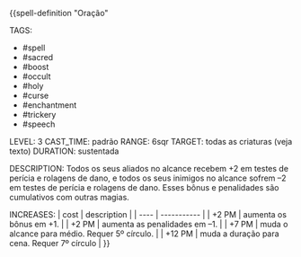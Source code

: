 {{spell-definition "Oração"

TAGS:
- #spell
- #sacred
- #boost
- #occult
- #holy
- #curse
- #enchantment
- #trickery
- #speech

LEVEL: 3
CAST_TIME: padrão
RANGE: 6sqr
TARGET: todas as criaturas (veja texto)
DURATION: sustentada

DESCRIPTION:
Todos os seus aliados no alcance recebem +2 em testes de perícia e rolagens de dano, e todos os seus inimigos no alcance sofrem –2 em testes de perícia e rolagens de dano. Esses bônus e penalidades são cumulativos com outras magias.

INCREASES:
| cost | description |
| ---- | ----------- |
| +2 PM | aumenta os bônus em +1. |
| +2 PM | aumenta as penalidades em –1. |
| +7 PM | muda o alcance para médio. Requer 5º círculo. |
| +12 PM | muda a duração para cena. Requer 7º círculo |
}}
